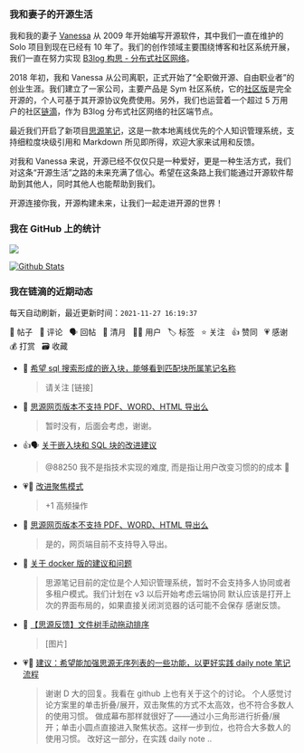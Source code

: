 ### 我和妻子的开源生活

我和我的妻子 [Vanessa](https://github.com/Vanessa219) 从 2009 年开始编写开源软件，其中我们一直在维护的 Solo 项目到现在已经有 10 年了。我们的创作领域主要围绕博客和社区系统开展，我们一直在努力实现 [B3log 构思 - 分布式社区网络](https://ld246.com/article/1546941897596)。

2018 年初，我和 Vanessa 从公司离职，正式开始了“全职做开源、自由职业者”的创业生涯。我们建立了一家公司，主要产品是 Sym 社区系统，它的[社区版](https://github.com/88250/symphony)是完全开源的，个人可基于其开源协议免费使用。另外，我们也运营着一个超过 5 万用户的社区[链滴](https://ld246.com)，作为 B3log 分布式社区网络的社区端节点。

最近我们开启了新项目[思源笔记](https://github.com/siyuan-note/siyuan)，这是一款本地离线优先的个人知识管理系统，支持细粒度块级引用和 Markdown 所见即所得，欢迎大家来试用和反馈。

对我和 Vanessa 来说，开源已经不仅仅只是一种爱好，更是一种生活方式，我们对这条“开源生活”之路的未来充满了信心。希望在这条路上我们能通过开源软件帮助到其他人，同时其他人也能帮助到我们。

开源连接你我，开源构建未来，让我们一起走进开源的世界！

### 我在 GitHub 上的统计

<a title="Hits" target="_blank" href="https://github.com/88250/88250"><img src="https://hits.b3log.org/88250/88250.svg"></a>

[![Github Stats](https://github-readme-stats.vercel.app/api?username=88250&theme=tokyonight&show_icons=true)](https://github.com/88250)

<!--events start -->

### 我在链滴的近期动态

每天自动刷新，最近更新时间：`2021-11-27 16:19:37`

📝 帖子 &nbsp; 💬 评论 &nbsp; 🗣 回帖 &nbsp; 🌙 清月 &nbsp; 👨‍💻 用户 &nbsp; 🏷️ 标签 &nbsp; ⭐️ 关注 &nbsp; 👍 赞同 &nbsp; 💗 感谢 &nbsp; 💰 打赏 &nbsp; 🗃 收藏

* 💬 [希望 sql 搜索形成的嵌入块，能够看到匹配块所属笔记名称](https://ld246.com/article/1637978006756/comment/1637991651985#comments)

  > 请关注 [链接]
* 💬 [思源网页版本不支持 PDF、WORD、HTML 导出么](https://ld246.com/article/1637933040697/comment/1637990846245#comments)

  > 暂时没有，后面会考虑，谢谢。
* 👍🗣 [关于嵌入块和 SQL 块的改进建议](https://ld246.com/article/1636173561123/comment/1637588333313#comments)

  > @88250 我不是指技术实现的难度, 而是指让用户改变习惯的的成本 👀
* 💗💬 [改进聚焦模式](https://ld246.com/article/1637919826896/comment/1637935172731#comments)

  > +1 高频操作
* 💬 [思源网页版本不支持 PDF、WORD、HTML 导出么](https://ld246.com/article/1637933040697/comment/1637937318670#comments)

  > 是的，网页端目前不支持导入导出。
* 💬 [关于 docker 版的建议和问题](https://ld246.com/article/1637937012497/comment/1637937276586#comments)

  > 思源笔记目前的定位是个人知识管理系统，暂时不会支持多人协同或者多租户模式。我们计划在 v3 以后开始考虑云端协同 默认应该是打开上次的界面布局的，如果直接关闭浏览器的话可能不会保存 感谢反馈。
* 💬 [【思源反馈】文件树手动拖动排序](https://ld246.com/article/1637933774713/comment/1637934801286#comments)

  > [图片]
* 💗💬 [建议：希望能加强思源无序列表的一些功能，以更好实践 daily note 笔记流程](https://ld246.com/article/1637909699940/comment/1637933754415#comments)

  > 谢谢 D 大的回复。我看在 github 上也有关于这个的讨论。 个人感觉讨论方案里的单击折叠/展开，双击聚焦的方式不太高效，也不符合多数人的使用习惯。 做成幕布那样就很好了——通过小三角形进行折叠/展开；单击小圆点直接进入聚焦状态。这样一步到位，也符合大多数人的使用习惯。 改好这一部分，在实践 daily note  ..


<!--events end -->
